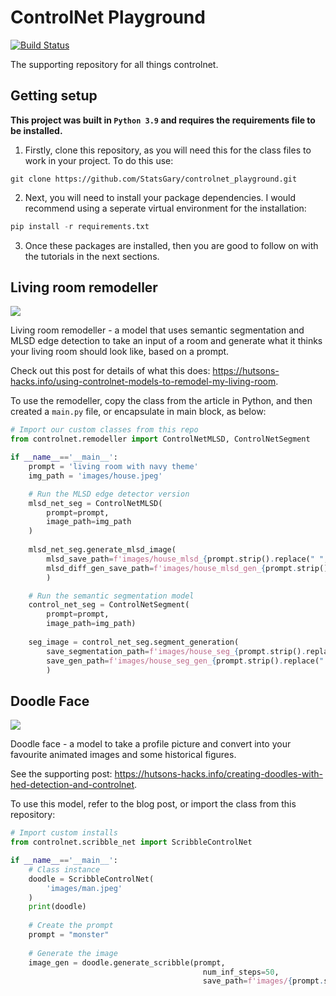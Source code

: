 # ControlNet Playground
[![Build Status](https://travis-ci.com/username/projectname.svg?branch=master)](https://travis-ci.com/username/projectname)

The supporting repository for all things controlnet. 

## Getting setup

**This project was built in `Python 3.9` and requires the requirements file to be installed.**

1. Firstly, clone this repository, as you will need this for the class files to work in your project. To do this use: 

```
git clone https://github.com/StatsGary/controlnet_playground.git
```

2. Next, you will need to install your package dependencies. I would recommend using a seperate virtual environment for the installation:

```python
pip install -r requirements.txt
```

3. Once these packages are installed, then you are good to follow on with the tutorials in the next sections.

## Living room remodeller

![](images/livingroom.gif)

Living room remodeller - a model that uses semantic segmentation and MLSD edge detection to take an input of a room and generate what it thinks your living room should look like, based on a prompt. 

Check out this post for details of what this does: https://hutsons-hacks.info/using-controlnet-models-to-remodel-my-living-room. 

To use the remodeller, copy the class from the article in Python, and then created a `main.py` file, or encapsulate in main block, as below: 

```python
# Import our custom classes from this repo
from controlnet.remodeller import ControlNetMLSD, ControlNetSegment

if __name__=='__main__':
    prompt = 'living room with navy theme'
    img_path = 'images/house.jpeg'

    # Run the MLSD edge detector version
    mlsd_net_seg = ControlNetMLSD(
        prompt=prompt, 
        image_path=img_path
    )
    
    mlsd_net_seg.generate_mlsd_image(
        mlsd_save_path=f'images/house_mlsd_{prompt.strip().replace(" ", "")}.jpeg',
        mlsd_diff_gen_save_path=f'images/house_mlsd_gen_{prompt.strip().replace(" ", "")}.jpeg'
        )

    # Run the semantic segmentation model
    control_net_seg = ControlNetSegment(
        prompt=prompt,
        image_path=img_path)
    
    seg_image = control_net_seg.segment_generation(
        save_segmentation_path=f'images/house_seg_{prompt.strip().replace(" ", "")}.jpeg',
        save_gen_path=f'images/house_seg_gen_{prompt.strip().replace(" ", "")}.jpeg'
        )
```

## Doodle Face

![](images/MiniDoofdle.gif)

Doodle face - a model to take a profile picture and convert into your favourite animated images and some historical figures. 

See the supporting post: https://hutsons-hacks.info/creating-doodles-with-hed-detection-and-controlnet.

To use this model, refer to the blog post, or import the class from this repository:

``` python
# Import custom installs
from controlnet.scribble_net import ScribbleControlNet

if __name__=='__main__':
    # Class instance
    doodle = ScribbleControlNet(
        'images/man.jpeg'
    )
    print(doodle)
    
    # Create the prompt
    prompt = "monster"
    
    # Generate the image
    image_gen = doodle.generate_scribble(prompt, 
                                           num_inf_steps=50,
                                           save_path=f'images/{prompt.strip().replace(" ", "")}')
```



